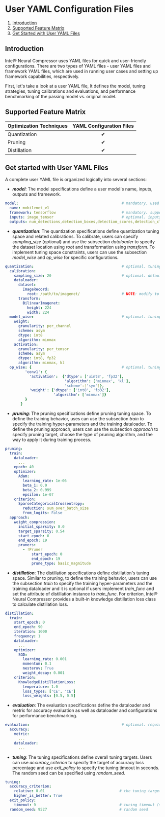 User YAML Configuration Files
=====
1. [Introduction](#introduction)
2. [Supported Feature Matrix](#supported-feature-matrix)
3. [Get Started with User YAML Files](#get-started-with-user-yaml-files)


## Introduction

Intel® Neural Compressor uses YAML files for quick 
and user-friendly configurations. There are two types of YAML files - 
user YAML files and framework YAML files, which are used in 
running user cases and setting up framework capabilities, respectively.

First, let's take a look at a user YAML file, It defines the model, tuning
strategies, tuning calibrations and evaluations, and performance benchmarking
of the passing model vs. original model.

## Supported Feature Matrix

| Optimization Techniques | YAML Configuration Files |
|-------------------------|:------------------------:|
| Quantization            |         &#10004;         |
| Pruning                 |         &#10004;         |
| Distillation            |         &#10004;         |


## Get started with User YAML Files


A complete user YAML file is organized logically into several sections: 

* ***model***: The model specifications define a user model's name, inputs, outputs and framework.
    

```yaml
model:                                               # mandatory. used to specify model specific information.
  name: mobilenet_v1 
  framework: tensorflow                              # mandatory. supported values are tensorflow, pytorch, pytorch_ipex, onnxrt_integer, onnxrt_qlinear or mxnet; allow new framework backend extension.
  inputs: image_tensor                               # optional. inputs field is only required in tensorflow.
  outputs: num_detections,detection_boxes,detection_scores,detection_classes # optional. outputs field is only required in tensorflow.
```
* ***quantization***: The quantization specifications define quantization tuning space and related calibrations. To calibrate, users can 
specify *sampling_size* (optional) and use the subsection *dataloader* to specify
the dataset location using *root* and transformation using *transform*. To 
implement tuning space constraints, users can use the subsection *model_wise* and *op_wise* for specific configurations.
 
```yaml
quantization:                                        # optional. tuning constraints on model-wise for advance user to reduce tuning space.
  calibration:
    sampling_size: 20                                # optional. default value is 100. used to set how many samples should be used in calibration.
    dataloader:
      dataset:
        ImageRecord:
          root: /path/to/imagenet/                   # NOTE: modify to calibration dataset location if needed
      transform:
        BilinearImagenet: 
          height: 224
          width: 224
  model_wise:                                        # optional. tuning constraints on model-wise for advance user to reduce tuning space.
    weight:
      granularity: per_channel
      scheme: asym
      dtype: int8
      algorithm: minmax
    activation:
      granularity: per_tensor
      scheme: asym
      dtype: int8, fp32
      algorithm: minmax, kl
  op_wise: {                                         # optional. tuning constraints on op-wise for advance user to reduce tuning space. 
         'conv1': {
           'activation':  {'dtype': ['uint8', 'fp32'], 
                           'algorithm': ['minmax', 'kl'], 
                           'scheme':['sym']},
           'weight': {'dtype': ['int8', 'fp32'], 
                      'algorithm': ['minmax']}
         }
       }
```

* ***pruning***: The pruning specifications define pruning tuning space. To define the training behavior, uses can 
use the subsection *train* to specify the training hyper-parameters and the training dataloader. 
To define the pruning approach, users can use the subsection *approach* to specify 
pruning target, choose the type of pruning algorithm, and the way to apply it 
during training process. 

```yaml
pruning:
  train:
    dataloader:
      ... 
    epoch: 40
    optimizer:
      Adam:
        learning_rate: 1e-06
        beta_1: 0.9
        beta_2: 0.999
        epsilon: 1e-07
    criterion:
      SparseCategoricalCrossentropy:
        reduction: sum_over_batch_size
        from_logits: False
  approach:
    weight_compression:
      initial_sparsity: 0.0
      target_sparsity: 0.54
      start_epoch: 0
      end_epoch: 19
      pruners:
        - !Pruner
            start_epoch: 0
            end_epoch: 19
            prune_type: basic_magnitude
```
* ***distillation***: The distillation specifications define distillation's tuning
space. Similar to pruning, to define the training behavior, users can use the 
subsection *train* to specify the training hyper-parameters and the training 
dataloader and it is optional if users implement *train_func* and set the attribute
of distillation instance to *train_func*. For criterion, Intel® Neural Compressor provides a built-in 
knowledge distillation loss class to calculate distillation loss.
```yaml
distillation:
  train:
    start_epoch: 0
    end_epoch: 90
    iteration: 1000
    frequency: 1
    dataloader:
      ...
    optimizer:
      SGD:
        learning_rate: 0.001  
        momentum: 0.1
        nesterov: True
        weight_decay: 0.001
    criterion:
      KnowledgeDistillationLoss:
        temperature: 1.0
        loss_types: ['CE', 'CE']
        loss_weights: [0.5, 0.5]
```
* ***evaluation***: The evaluation specifications define the dataloader and metric for accuracy evaluation as well as dataloader 
and configurations for performance benchmarking. 
```yaml
evaluation:                                          # optional. required if user doesn't provide eval_func in neural_compressor.Quantization.
  accuracy:                                          
    metric:
      ...
    dataloader:
      ...
```
* ***tuning***: The tuning specifications define overall tuning targets. Users can
use *accuracy_criterion* to specify the target of accuracy loss percentage and use
*exit_policy* to specify the tuning timeout in seconds. The random
seed can be specified using *random_seed*. 

```yaml
tuning:
  accuracy_criterion:
    relative: 0.01                                  # the tuning target of accuracy loss percentage: 1%
    higher_is_better: True
  exit_policy:
    timeout: 0                                      # tuning timeout (seconds), 0 means early stop
  random_seed: 9527                                 # random seed
```

